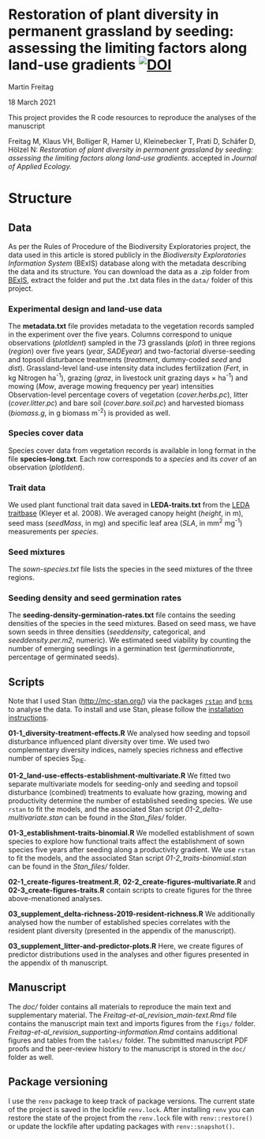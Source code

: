 <!-- README.md is generated from README.Rmd. Please edit that file -->

# Restoration of plant diversity in permanent grassland by seeding: assessing the limiting factors along land-use gradients [![DOI](https://zenodo.org/badge/DOI/10.5281/zenodo.4616821.svg)](https://doi.org/10.5281/zenodo.4616821)



Martin Freitag

18 March 2021

This project provides the R code resources to reproduce the analyses of
the manuscript

Freitag M, Klaus VH, Bolliger R, Hamer U, Kleinebecker T, Prati D,
Schäfer D, Hölzel N: *Restoration of plant diversity in
permanent grassland by seeding: assessing the limiting factors along
land-use gradients.* accepted in *Journal of Applied Ecology.*

# Structure

## Data

As per the Rules of Procedure of the Biodiversity Exploratories project,
the data used in this article is stored publicly in the *Biodiversity
Exploratories Information System* (BExIS) database along with the
metadata describing the data and its structure. You can download the
data as a .zip folder from
[BExIS](https://www.bexis.uni-jena.de/sws/PublicDataLink/Index), extract
the folder and put the .txt data files in the `data/` folder of this
project.

### Experimental design and land-use data

The **metadata.txt** file provides metadata to the vegetation records
sampled in the experiment over the five years. Columns correspond to
unique observations (*plotIdent*) sampled in the 73 grasslands (*plot*)
in three regions (*region*) over five years (*year*, *SADEyear*) and
two-factorial diverse-seeding and topsoil disturbance treatments
(*treatment*, dummy-coded *seed* and *dist*). Grassland-level land-use
intensity data includes fertilization (*Fert*, in kg Nitrogen
ha<sup>-1</sup>), grazing (*graz*, in livestock unit grazing days ×
ha<sup>-1</sup>) and mowing (*Mow*, average mowing frequency per year)
intensities Observation-level percentage covers of vegetation
(*cover.herbs.pc*), litter (*cover.litter.pc*) and bare soil
(*cover.bare.soil.pc*) and harvested biomass (*biomass.g*, in g biomass
m<sup>-2</sup>) is provided as well.

### Species cover data

Species cover data from vegetation records is available in long format
in the file **species-long.txt**. Each row corresponds to a *species*
and its *cover* of an observation (*plotIdent*).

### Trait data

We used plant functional trait data saved in **LEDA-traits.txt** from
the [LEDA traitbase](https://doi.org/10.1111/j.1365-2745.2008.01430.x)
(Kleyer et al. 2008). We averaged canopy height (*height*, in m), seed
mass (*seedMass*, in mg) and specific leaf area (*SLA*, in
mm<sup>2</sup> mg<sup>-1</sup>) measurements per *species*.

### Seed mixtures

The *sown-species.txt* file lists the species in the seed mixtures of
the three regions.

### Seeding density and seed germination rates

The **seeding-density-germination-rates.txt** file contains the seeding
densities of the species in the seed mixtures. Based on seed mass, we
have sown seeds in three densities (*seeddensity*, categorical, and
*seeddensity.per.m2*, numeric). We estimated seed viability by counting
the number of emerging seedlings in a germination test
(*germinationrate*, percentage of germinated seeds).

## Scripts

Note that I used Stan (<http://mc-stan.org/>) via the packages
[`rstan`](http://mc-stan.org/rstan/) and
[`brms`](https://github.com/paul-buerkner/brms) to analyse the data. To
install and use Stan, please follow the [installation
instructions](https://github.com/stan-dev/rstan/wiki/RStan-Getting-Started).

**01-1\_diversity-treatment-effects.R** We analysed how seeding and
topsoil disturbance influenced plant diversity over time. We used two
complementary diversity indices, namely species richness and effective
number of species S<sub>PIE</sub>.

**01-2\_land-use-effects-establishment-multivariate.R** We fitted two
separate multivariate models for seeding-only and seeding and topsoil
disturbance (combined) treatments to evaluate how grazing, mowing and
productivity determine the number of established seeding species. We use
`rstan` to fit the models, and the associated Stan script
*01-2\_delta-multivariate.stan* can be found in the *Stan\_files/*
folder.

**01-3\_establishment-traits-binomial.R** We modelled establishment of
sown species to explore how functional traits affect the establishment
of sown species five years after seeding along a productivity gradient.
We use `rstan` to fit the models, and the associated Stan script
*01-2\_traits-binomial.stan* can be found in the *Stan\_files/* folder.

**02-1\_create-figures-treatment.R**,
**02-2\_create-figures-multivariate.R** and
**02-3\_create-figures-traits.R** contain scripts to create figures for
the three above-menationed analyses.

**03\_supplement\_delta-richness-2019-resident-richness.R** We
additionally analysed how the number of established species correlates
with the resident plant diversity (presented in the appendix of the
manuscript).

**03\_supplement\_litter-and-predictor-plots.R** Here, we create figures
of predictor distributions used in the analyses and other figures
presented in the appendix of th manuscript.

## Manuscript

The *doc/* folder contains all materials to reproduce the main text and
supplementary material. The *Freitag-et-al\_revision\_main-text.Rmd*
file contains the manuscript main text and imports figures from the
`figs/` folder. *Freitag-et-al\_revision\_supporting-information.Rmd*
contains additional figures and tables from the `tables/` folder. The
submitted manuscript PDF proofs and the peer-review history to the
manuscript is stored in the `doc/` folder as well.

## Package versioning

I use the `renv` package to keep track of package versions. The current
state of the project is saved in the lockfile `renv.lock`. After
installing `renv` you can restore the state of the project from the
`renv.lock` file with `renv::restore()` or update the lockfile after
updating packages with `renv::snapshot()`.
